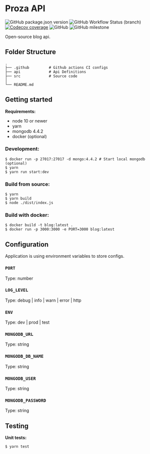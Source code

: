 # Proza API
![GitHub package.json version](https://img.shields.io/github/package-json/v/tetrash/proza-api)
![GitHub Workflow Status (branch)](https://img.shields.io/github/workflow/status/tetrash/proza-api/Build%20and%20test/main)
[![Codecov coverage](https://codecov.io/gh/tetrash/Proza-api/branch/main/graph/badge.svg?token=LBE4LJQDYN)](https://codecov.io/gh/tetrash/Proza-api)
![GitHub](https://img.shields.io/github/license/tetrash/proza-api)
![GitHub milestone](https://img.shields.io/github/milestones/progress/tetrash/proza-api/1)

Open-source blog api.

## Folder Structure
```
.
├── .github         # Github actions CI configs
├── api             # Api Definitions
├── src             # Source code
│
└── README.md 
```

## Getting started
**Requirements:**
- node 10 or newer
- yarn
- mongodb 4.4.2
- docker (optional)

### Development:
```
$ docker run -p 27017:27017 -d mongo:4.4.2 # Start local mongodb (optional)
$ yarn
$ yarn run start:dev
```

### Build from source:
```
$ yarn
$ yarn build
$ node ./dist/index.js
```

### Build with docker:
```
$ docker build -t blog:latest .
$ docker run -p 3000:3000 -e PORT=3000 blog:latest
```

## Configuration
Application is using environment variables to store configs.

### `PORT`
Type: number

### `LOG_LEVEL`
Type: debug | info | warn | error | http

### `ENV`
Type: dev | prod | test

### `MONGODB_URL`
Type: string

### `MONGODB_DB_NAME`
Type: string

### `MONGODB_USER`
Type: string

### `MONGODB_PASSWORD`
Type: string

## Testing

**Unit tests:**
```
$ yarn test
```
